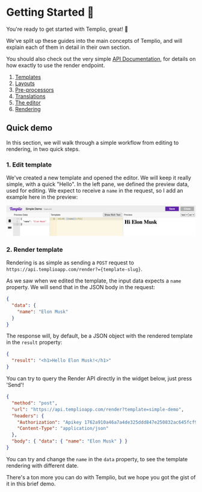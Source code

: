 # Getting Started 🚀

You're ready to get started with Templio, great! 💪

We've split up these guides into the main concepts of Templio, and will explain each of them in detail in their own section.

You should also check out the very simple [API Documentation](https://templio.stoplight.io/docs/templio-docs/reference/Templio-API.v1.yaml/paths/~1render/post), for details on how exactly to use the render endpoint.

1. [Templates](./1-Templates.md)
2. [Layouts](./2-Layouts.md)
3. [Pre-processors](./3-Pre-processors.md)
4. [Translations](./4-Translations.md)
5. [The editor](./5-Editor.md)
6. [Rendering](./6-Rendering.md)

## Quick demo

In this section, we will walk through a simple workflow from editing to rendering, in two quick steps. 

### 1. Edit template

We've created a new template and opened the editor. We will keep it really simple, with a quick "Hello". In the left pane, we defined the preview data, used for editing. We expect to receive a `name` in the request, so I add an example here in the preview:

![Simple Edit Demo](../assets/images/simple_edit_demo.png)

### 2. Render template

Rendering is as simple as sending a `POST` request to `https://api.templioapp.com/render?={template-slug}`.

As we saw when we edited the template, the input data expects a `name` property. We will send that in the JSON body in the request:

```json
{
  "data": {
    "name": "Elon Musk"
  }
}
```

The response will, by default, be a JSON object with the rendered template in the `result` property:

```json
{
  "result": "<h1>Hello Elon Musk!</h1>"
}
```

You can try to query the Render API directly in the widget below, just press 'Send'!

```json http
{
  "method": "post",
  "url": "https://api.templioapp.com/render?template=simple-demo",
  "headers": {
    "Authorization": "Apikey 1762a910a46a7a4de325ddd847e250832ac645fcf9089e405b95298f64658386",
    "Content-Type": "application/json"
  },
  "body": { "data": { "name": "Elon Musk" } }
}
```

You can try and change the `name` in the `data` property, to see the template rendering with different date.

There's a ton more you can do with Templio, but we hope you got the gist of it in this brief demo.
